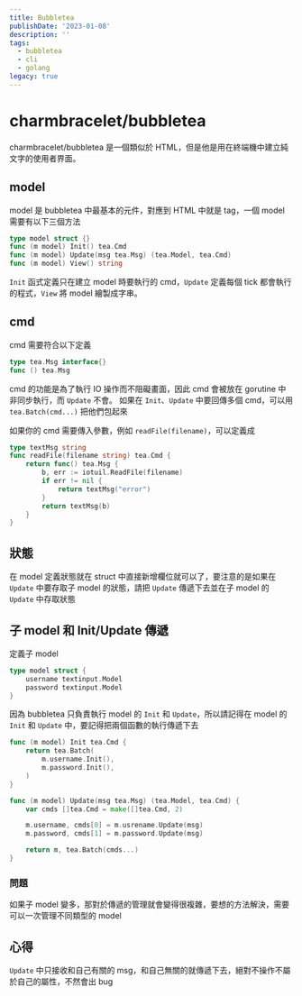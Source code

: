 ```yaml
---
title: Bubbletea
publishDate: '2023-01-08'
description: ''
tags:
  - bubbletea
  - cli
  - golang
legacy: true
---
```


# charmbracelet/bubbletea

charmbracelet/bubbletea 是一個類似於 HTML，但是他是用在終端機中建立純文字的使用者界面。

## model

model 是 bubbletea 中最基本的元件，對應到 HTML 中就是 tag，一個 model 需要有以下三個方法

```go
type model struct {}
func (m model) Init() tea.Cmd
func (m model) Update(msg tea.Msg) (tea.Model, tea.Cmd)
func (m model) View() string
```

`Init` 函式定義只在建立 model 時要執行的 cmd，`Update` 定義每個 tick 都會執行的程式，`View` 將 model 繪製成字串。

## cmd

cmd 需要符合以下定義

```go
type tea.Msg interface{}
func () tea.Msg
```

cmd 的功能是為了執行 IO 操作而不阻礙畫面，因此 cmd 會被放在 gorutine 中非同步執行，而 `Update` 不會。
如果在 `Init`、`Update` 中要回傳多個 cmd，可以用 `tea.Batch(cmd...)` 把他們包起來

如果你的 cmd 需要傳入參數，例如 `readFile(filename)`，可以定義成

```go
type textMsg string
func readFile(filename string) tea.Cmd {
	return func() tea.Msg {
		b, err := iotuil.ReadFile(filename)
		if err != nil {
			return textMsg("error")
		}
		return textMsg(b)
	}
}
```

## 狀態

在 model 定義狀態就在 struct 中直接新增欄位就可以了，要注意的是如果在 `Update` 中要存取子 model 的狀態，請把 `Update` 傳遞下去並在子 model 的 `Update` 中存取狀態

## 子 model 和 Init/Update 傳遞

定義子 model

```go
type model struct {
	username textinput.Model
	password textinput.Model
}
```

因為 bubbletea 只負責執行 model 的 `Init` 和 `Update`，所以請記得在 model 的 `Init` 和 `Update` 中，要記得把兩個函數的執行傳遞下去

```go
func (m model) Init tea.Cmd {
	return tea.Batch(
		m.username.Init(),
		m.password.Init(),
	)
}

func (m model) Update(msg tea.Msg) (tea.Model, tea.Cmd) {
	var cmds []tea.Cmd = make([]tea.Cmd, 2)

	m.username, cmds[0] = m.usrename.Update(msg)
	m.password, cmds[1] = m.password.Update(msg)

	return m, tea.Batch(cmds...)
}
```

### 問題

如果子 model 變多，那對於傳遞的管理就會變得很複雜，要想的方法解決，需要可以一次管理不同類型的 model

## 心得

`Update` 中只接收和自己有關的 msg，和自己無關的就傳遞下去，絕對不操作不屬於自己的屬性，不然會出 bug
